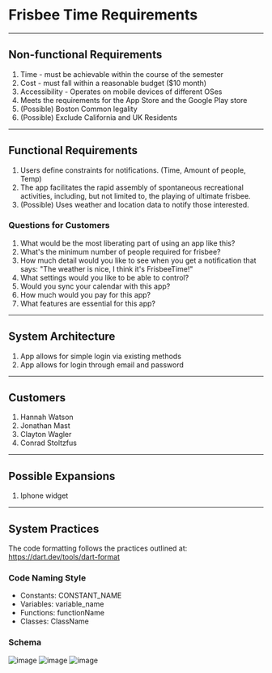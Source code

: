 # Frisbee Time Requirements
****
## Non-functional Requirements
1. Time - must be achievable within the course of the semester
2. Cost - must fall within a reasonable budget ($10 month)
3. Accessibility - Operates on mobile devices of different OSes
4. Meets the requirements for the App Store and the Google Play store
5. (Possible) Boston Common legality
6. (Possible) Exclude California and UK Residents
****
## Functional Requirements
1. Users define constraints for notifications. (Time, Amount of people, Temp)
2. The app facilitates the rapid assembly of spontaneous recreational activities, including, but not limited to, the playing of ultimate frisbee.
3. (Possible) Uses weather and location data to notify those interested.
### Questions for Customers
1. What would be the most liberating part of using an app like this?
2. What's the minimum number of people required for frisbee?
3. How much detail would you like to see when you get a notification that says: "The weather is nice, I think it's FrisbeeTime!"
4. What settings would you like to be able to control?
5. Would you sync your calendar with this app?
6. How much would you pay for this app?
7. What features are essential for this app?
****
## System Architecture
1. App allows for simple login via existing methods
2. App allows for login through email and password
****
## Customers
1. Hannah Watson
2. Jonathan Mast
3. Clayton Wagler
4. Conrad Stoltzfus
****
## Possible Expansions
1. Iphone widget
****
## System Practices
The code formatting follows the practices outlined at: https://dart.dev/tools/dart-format
### Code Naming Style
- Constants: CONSTANT_NAME
- Variables: variable_name
- Functions: functionName
- Classes: ClassName

### Schema
![image](https://github.com/JonathanBergen/frisbee-time/assets/72107680/861ad4c7-26b1-447b-b2ed-09f7806a8182)
![image](https://github.com/JonathanBergen/frisbee-time/assets/72107680/931accd8-25a7-4806-bd72-41217fab50cf)
![image](https://github.com/JonathanBergen/frisbee-time/assets/91574942/c3f7c17c-61fa-4df3-9a76-eddcb8cd1b04)

